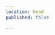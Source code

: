 ```yaml
---
location: head
published: false

---
```

<!-- Global site tag (gtag.js) - Google Analytics -->

<script async src="[https://www.googletagmanager.com/gtag/js?id=G-GFRY615S92](https://www.googletagmanager.com/gtag/js?id=G-GFRY615S92 "https://www.googletagmanager.com/gtag/js?id=G-GFRY615S92")"></script>

<script>

  window.dataLayer = window.dataLayer || \[\];

  function gtag(){dataLayer.push(arguments);}

  gtag('js', new Date());

  gtag('config', 'G-GFRY615S92');

</script><!-- Global site tag (gtag.js) - Google Analytics -->
<script async src="https://www.googletagmanager.com/gtag/js?id=G-GFRY615S92"></script>
<script>
  window.dataLayer = window.dataLayer || \[\];
  function gtag(){dataLayer.push(arguments);}
  gtag('js', new Date());

  gtag('config', 'G-GFRY615S92');
</script>